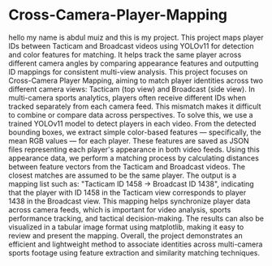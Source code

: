 # Cross-Camera-Player-Mapping
hello my name is abdul muiz and this is my project.
This project maps player IDs between Tacticam and Broadcast videos using YOLOv11 for detection and color features for matching. It helps track the same player across different camera angles by comparing appearance features and outputting ID mappings for consistent multi-view analysis.
This project focuses on Cross-Camera Player Mapping, aiming to match player identities across two different camera views: Tacticam (top view) and Broadcast (side view). In multi-camera sports analytics, players often receive different IDs when tracked separately from each camera feed. This mismatch makes it difficult to combine or compare data across perspectives. To solve this, we use a trained YOLOv11 model to detect players in each video. From the detected bounding boxes, we extract simple color-based features — specifically, the mean RGB values — for each player. These features are saved as JSON files representing each player's appearance in both video feeds. Using this appearance data, we perform a matching process by calculating distances between feature vectors from the Tacticam and Broadcast videos. The closest matches are assumed to be the same player. The output is a mapping list such as: "Tacticam ID 1458 → Broadcast ID 1438", indicating that the player with ID 1458 in the Tacticam view corresponds to player 1438 in the Broadcast view. This mapping helps synchronize player data across camera feeds, which is important for video analysis, sports performance tracking, and tactical decision-making. The results can also be visualized in a tabular image format using matplotlib, making it easy to review and present the mapping. Overall, the project demonstrates an efficient and lightweight method to associate identities across multi-camera sports footage using feature extraction and similarity matching techniques.

